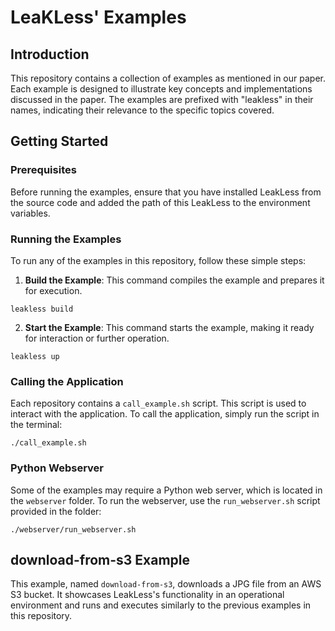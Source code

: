 # LeaKLess' Examples

## Introduction

This repository contains a collection of examples as mentioned in our paper. Each example is designed to illustrate key concepts and implementations discussed in the paper. The examples are prefixed with "leakless" in their names, indicating their relevance to the specific topics covered.

## Getting Started

### Prerequisites

Before running the examples, ensure that you have installed LeakLess from the source code and added the path of this LeakLess to the environment variables.

### Running the Examples

To run any of the examples in this repository, follow these simple steps:

1. **Build the Example**:
This command compiles the example and prepares it for execution.

```
leakless build
```

2. **Start the Example**:
This command starts the example, making it ready for interaction or further operation.

```
leakless up
```
### Calling the Application

Each repository contains a `call_example.sh` script. This script is used to interact with the application. To call the application, simply run the script in the terminal:

```
./call_example.sh
```
### Python Webserver
Some of the examples may require a Python web server, which is located in the `webserver` folder. To run the webserver, use the `run_webserver.sh` script provided in the folder:
```
./webserver/run_webserver.sh
```
## download-from-s3 Example

This example, named `download-from-s3`, downloads a JPG file from an AWS S3 bucket. It showcases LeakLess's functionality in an operational environment and runs and executes similarly to the previous examples in this repository.



